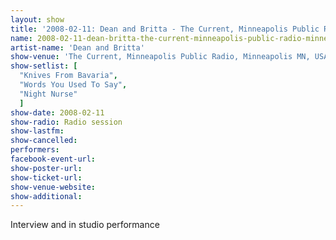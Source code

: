 ```yaml
---
layout: show
title: '2008-02-11: Dean and Britta - The Current, Minneapolis Public Radio, Minneapolis MN, USA'
name: 2008-02-11-dean-britta-the-current-minneapolis-public-radio-minneapolis-mn-usa
artist-name: 'Dean and Britta'
show-venue: 'The Current, Minneapolis Public Radio, Minneapolis MN, USA'
show-setlist: [
  "Knives From Bavaria",
  "Words You Used To Say",
  "Night Nurse"
  ]
show-date: 2008-02-11
show-radio: Radio session
show-lastfm: 
show-cancelled: 
performers: 
facebook-event-url: 
show-poster-url: 
show-ticket-url: 
show-venue-website: 
show-additional: 
---
```


Interview and in studio performance